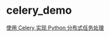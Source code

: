 # celery_demo

[使用 Celery 实现 Python 分布式任务处理](https://www.nosuchfield.com/2022/04/16/Distributed-task-processing-in-Python-using-Celery/)
